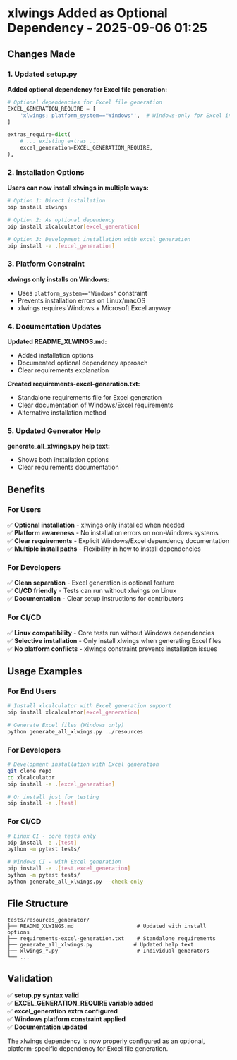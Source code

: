 # xlwings Added as Optional Dependency - 2025-09-06 01:25

## Changes Made

### 1. Updated setup.py
**Added optional dependency for Excel file generation:**

```python
# Optional dependencies for Excel file generation
EXCEL_GENERATION_REQUIRE = [
    'xlwings; platform_system=="Windows"',  # Windows-only for Excel integration
]

extras_require=dict(
    # ... existing extras ...
    excel_generation=EXCEL_GENERATION_REQUIRE,
),
```

### 2. Installation Options
**Users can now install xlwings in multiple ways:**

```bash
# Option 1: Direct installation
pip install xlwings

# Option 2: As optional dependency
pip install xlcalculator[excel_generation]

# Option 3: Development installation with excel generation
pip install -e .[excel_generation]
```

### 3. Platform Constraint
**xlwings only installs on Windows:**
- Uses `platform_system=="Windows"` constraint
- Prevents installation errors on Linux/macOS
- xlwings requires Windows + Microsoft Excel anyway

### 4. Documentation Updates
**Updated README_XLWINGS.md:**
- Added installation options
- Documented optional dependency approach
- Clear requirements explanation

**Created requirements-excel-generation.txt:**
- Standalone requirements file for Excel generation
- Clear documentation of Windows/Excel requirements
- Alternative installation method

### 5. Updated Generator Help
**generate_all_xlwings.py help text:**
- Shows both installation options
- Clear requirements documentation

## Benefits

### For Users
✅ **Optional installation** - xlwings only installed when needed  
✅ **Platform awareness** - No installation errors on non-Windows systems  
✅ **Clear requirements** - Explicit Windows/Excel dependency documentation  
✅ **Multiple install paths** - Flexibility in how to install dependencies  

### For Developers
✅ **Clean separation** - Excel generation is optional feature  
✅ **CI/CD friendly** - Tests can run without xlwings on Linux  
✅ **Documentation** - Clear setup instructions for contributors  

### For CI/CD
✅ **Linux compatibility** - Core tests run without Windows dependencies  
✅ **Selective installation** - Only install xlwings when generating Excel files  
✅ **No platform conflicts** - xlwings constraint prevents installation issues  

## Usage Examples

### For End Users
```bash
# Install xlcalculator with Excel generation support
pip install xlcalculator[excel_generation]

# Generate Excel files (Windows only)
python generate_all_xlwings.py ../resources
```

### For Developers
```bash
# Development installation with Excel generation
git clone repo
cd xlcalculator
pip install -e .[excel_generation]

# Or install just for testing
pip install -e .[test]
```

### For CI/CD
```bash
# Linux CI - core tests only
pip install -e .[test]
python -m pytest tests/

# Windows CI - with Excel generation
pip install -e .[test,excel_generation]
python -m pytest tests/
python generate_all_xlwings.py --check-only
```

## File Structure

```
tests/resources_generator/
├── README_XLWINGS.md                    # Updated with install options
├── requirements-excel-generation.txt    # Standalone requirements
├── generate_all_xlwings.py             # Updated help text
├── xlwings_*.py                         # Individual generators
└── ...
```

## Validation

✅ **setup.py syntax valid**  
✅ **EXCEL_GENERATION_REQUIRE variable added**  
✅ **excel_generation extra configured**  
✅ **Windows platform constraint applied**  
✅ **Documentation updated**  

The xlwings dependency is now properly configured as an optional, platform-specific dependency for Excel file generation.